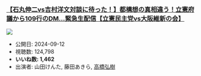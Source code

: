 ### [【石丸伸二vs吉村洋文対談に待った！】都構想の真相違う！立憲府議から109行のDM…緊急生配信【立憲民主党vs大阪維新の会】](https://www.youtube.com/watch?v=-LV8GuHCRyE)
[![](https://img.youtube.com/vi/-LV8GuHCRyE/sddefault.jpg)](https://www.youtube.com/watch?v=-LV8GuHCRyE)
-   公開日: 2024-09-12
-   視聴数: 124,798
-   **いいね数: 1,462**
-   出演者: 山田けんた, 藤田あきら, [高橋弘樹](/rehacq_fan/people/高橋弘樹 "wikilink")
